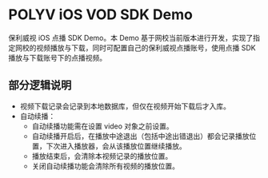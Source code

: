 # POLYV iOS VOD SDK Demo

保利威视 iOS 点播 SDK Demo。本 Demo 基于网校当前版本进行开发，实现了指定网校的视频播放与下载，同时可配置自己的保利威视点播账号，使用点播 SDK 播放与下载账号下的点播视频。

## 部分逻辑说明

- 视频下载记录会记录到本地数据库，但仅在视频开始下载后才入库。
- 自动续播：
	- 自动续播功能需在设置 video 对象之前设置。
	- 自动续播开启后，在播放中途退出（包括中途出错退出）都会记录播放位置，下次进入播放器，会从该播放位置继续播放。
	- 播放结束后，会清除本视频记录的播放位置。
	- 关闭自动续播功能会清除所有视频的播放位置。
